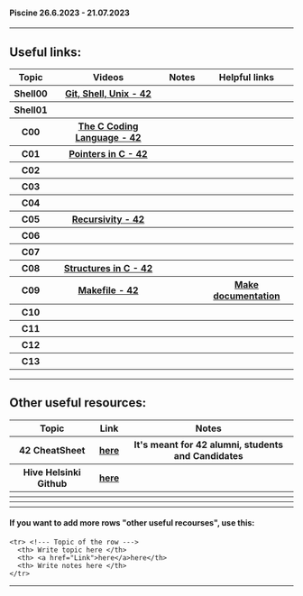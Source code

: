 #### Piscine 26.6.2023 - 21.07.2023
***

## Useful links:
<div id="useful-links" >
  <table>
    <tr> <!--- Header --->
      <th> Topic </th>
      <th> Videos </th>
      <th> Notes </th>
      <th> Helpful links </th>
    </tr>
    <tr> <!--- Shell00 --->
      <th> Shell00 </th>
      <th><a href="https://www.youtube.com/playlist?list=PLxeKVrYoZO6B64HVamfG1d8Jb2XIrNuRO" target=”blank”>Git, Shell, Unix - 42</a></th>
      <th></th>
      <th></th>
    </tr>
    <tr> <!--- Shell01 --->
      <th> Shell01 </th>
      <th><!---<a href="Link">topic</a>---></th>
      <th></th>
      <th></th>
    </tr>
    <tr> <!--- C00 --->
      <th> C00 </th>
      <th><a href="https://www.youtube.com/playlist?list=PLxeKVrYoZO6DNJxUBWIiTO-B6X62SMHVo" target=”blank”>The C Coding Language - 42</a></th>
      <th></th>
      <th></th>
    </tr>
    <tr> <!--- C01 --->
      <th> C01 </th>
      <th><a href="https://www.youtube.com/playlist?list=PLxeKVrYoZO6CZlYBPJVZQ_n4AulUhjV4p" target=”blank”>Pointers in C - 42</a></th>
      <th></th>
      <th></th>
    </tr>
    <tr> <!--- C02 --->
      <th> C02 </th>
      <th><!---<a href="Link">topic</a>---></th>
      <th></th>
      <th></th>
    </tr>
    <tr> <!--- C03 --->
      <th> C03 </th>
      <th><!---<a href="Link">topic</a>---></th>
      <th></th>
      <th></th>
    </tr>
    <tr> <!--- C04 --->
      <th> C04 </th>
      <th><!---<a href="Link">topic</a>---></th>
      <th></th>
      <th></th>
    </tr>
    <tr> <!--- C05 --->
      <th> C05 </th>
      <th><a href="https://www.youtube.com/playlist?list=PLxeKVrYoZO6CKf2YJ3uiQN6aSzAeqLYlu" target=”blank”>Recursivity - 42</a></th>
      <th></th>
      <th></th>
    </tr>
    <tr> <!--- C06 --->
      <th> C06 </th>
      <th><!---<a href="Link">topic</a>---></th>
      <th></th>
      <th></th>
    </tr>
    <tr> <!--- C07 --->
      <th> C07 </th>
      <th><!---<a href="Link">topic</a>---></th>
      <th></th>
      <th></th>
    </tr>
    <tr> <!--- C08 --->
      <th>  C08  </th>
      <th><a href="https://www.youtube.com/playlist?list=PLxeKVrYoZO6C_4IgEopWvNCYMI1Po3dVY" target=”blank”>Structures in C - 42</a></th>
      <th></th>
      <th></th>
    </tr>
    <tr> <!--- C09 --->
      <th>  C09  </th>
      <th><a href="https://www.youtube.com/watch?v=gtbmNNXcN3s" target=”blank”>Makefile - 42</a></th>
      <th></th>
      <th><a href="https://www.gnu.org/software/make/manual/make.html#Reading" target=”blank”>Make documentation</a></th>
    </tr>
    <tr> <!--- C10 --->
      <th> C10 </th>
      <th><!---<a href="Link">topic</a>---></th>
      <th></th>
      <th></th>
    </tr>
    <tr> <!--- C11 --->
      <th> C11 </th>
      <th><!---<a href="Link">topic</a>---></th>
      <th></th>
      <th></th>
    </tr>
    <tr> <!--- C12 --->
      <th> C12 </th>
      <th><!---<a href="Link">topic</a>---></th>
      <th></th>
      <th></th>
    </tr>
    <tr> <!--- C13 --->
      <th> C13 </th>
      <th><!---<a href="Link">topic</a>---></th>
      <th></th>
      <th></th>
    </tr>
  </table>
</div>

***
 
## Other useful resources:

<div id="other-resources" >
  <table>
    <tr> <!--- Header --->
      <th> Topic </th>
      <th> Link </th>
      <th> Notes </th>
    </tr>
    <tr> <!--- 42 CheatSheet --->
      <th>42 CheatSheet</th>
      <th><a href="https://github.com/agavrel/42_CheatSheet">here</a></th>
      <th>It's meant for 42 alumni, students and Candidates</th>
    </tr>
    <tr> <!--- Hive Helsinki GitHub --->
      <th> Hive Helsinki Github </th>
      <th> <a href="https://github.com/hivehelsinki">here</a> </th>
      <th></th>
    </tr>
    <tr> <!--- Topic --->
      <th>  </th>
      <th><!---<a href="Link">here</a>---></th>
      <th>  </th>
    </tr>
    <tr> <!--- Topic --->
      <th>  </th>
      <th><!---<a href="Link">here</a>---></th>
      <th>  </th>
    </tr>
    <tr> <!--- Topic --->
      <th>  </th>
      <th><!---<a href="Link">here</a>---></th>
      <th>  </th>
    </tr>
  </table>
</div>

#### If you want to add more rows "other useful recourses", use this:

```
<tr> <!--- Topic of the row --->
  <th> Write topic here </th>
  <th> <a href="Link">here</a>here</th>
  <th> Write notes here </th>
</tr>
```
***



 
